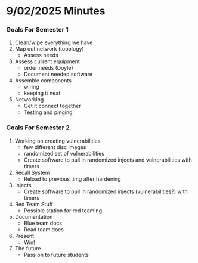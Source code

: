 # 9/02/2025 Minutes 

### Goals For Semester 1
1. Clean/wipe everything we have
2. Map out network (topology)
    - Assess needs
3. Assess current equipment
    - order needs (Doyle)
    - Document needed software 
5. Assemble components
    - wiring 
    - keeping it neat
6. Networking
    - Get it connect together
    - Testing and pinging

### Goals For Semester 2    
1. Working on creating vulnerabilities
    - few different disc images
    - randomized set of vulnerabilities 
    - Create software to pull in randomized injects and vulnerabilities with timers
2. Recall System
    - Reload to previous .img after hardening
3. Injects
    - Create software to pull in randomized injects (vulnerabilities?) with timers
4. Red Team Stuff
    - Possible station for red teaming
5. Documentation
    - Blue team docs
    - Read team docs
6. Present
    - Win!
7. The future
    - Pass on to future students 